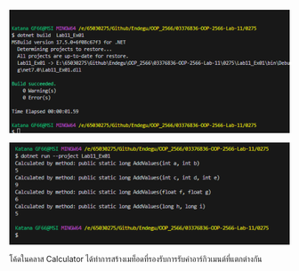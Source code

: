 ![alt text](image.png)

![alt text](image-1.png)

โค้ดในคลาส Calculator ได้ทำการสร้างเมท็อดที่รองรับการรับค่าอาร์กิวเมนต์ที่แตกต่างกัน